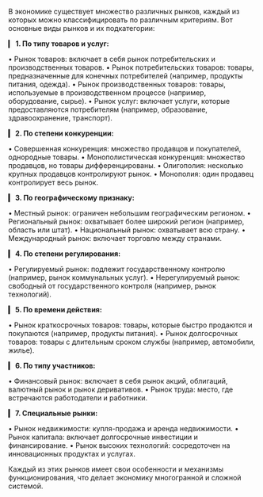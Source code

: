 В экономике существует множество различных рынков, каждый из которых можно классифицировать по различным критериям. Вот основные виды рынков и их подкатегории:

▎ **1. По типу товаров и услуг:**

• Рынок товаров: включает в себя рынок потребительских и производственных товаров.
  • Рынок потребительских товаров: товары, предназначенные для конечных потребителей (например, продукты питания, одежда).
  • Рынок производственных товаров: товары, используемые в производственном процессе (например, оборудование, сырье).
• Рынок услуг: включает услуги, которые предоставляются потребителям (например, образование, здравоохранение, транспорт).

**▎ 2. По степени конкуренции:**

• Совершенная конкуренция: множество продавцов и покупателей, однородные товары.
• Монополистическая конкуренция: множество продавцов, но товары дифференцированы.
• Олигополия: несколько крупных продавцов контролируют рынок.
• Монополия: один продавец контролирует весь рынок.

**▎ 3. По географическому признаку:**

• Местный рынок: ограничен небольшим географическим регионом.
• Региональный рынок: охватывает более широкий регион (например, область или штат).
• Национальный рынок: охватывает всю страну.
• Международный рынок: включает торговлю между странами.

**▎ 4. По степени регулирования:**

• Регулируемый рынок: подлежит государственному контролю (например, рынок коммунальных услуг).
• Нерегулируемый рынок: свободный от государственного контроля (например, рынок технологий).

**▎ 5. По времени действия:**

• Рынок краткосрочных товаров: товары, которые быстро продаются и покупаются (например, продукты питания).
• Рынок долгосрочных товаров: товары с длительным сроком службы (например, автомобили, жилье).

**▎ 6. По типу участников:**

• Финансовый рынок: включает в себя рынок акций, облигаций, валютный рынок и рынок деривативов.
• Рынок труда: место, где встречаются работодатели и работники.

**▎ 7. Специальные рынки:**

• Рынок недвижимости: купля-продажа и аренда недвижимости.
• Рынок капитала: включает долгосрочные инвестиции и финансирование.
• Рынок высоких технологий: сосредоточен на инновационных продуктах и услугах.

Каждый из этих рынков имеет свои особенности и механизмы функционирования, что делает экономику многогранной и сложной системой.